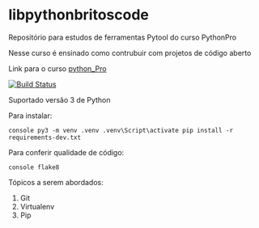 # libpythonbritoscode
Repositório para estudos de ferramentas Pytool do curso PythonPro

Nesse curso é ensinado como contrubuir com projetos de código aberto

Link para o curso [python_Pro](https://www.python.pro.br)

[![Build Status](https://travis-ci.org/JosemarBrito/libpythonbritoscode.svg?branch=master)](https://travis-ci.org/JosemarBrito/libpythonbritoscode)

Suportado versão 3 de Python

Para instalar:

``console
py3 -m venv .venv
.venv\Script\activate
pip install -r requirements-dev.txt
``

Para conferir qualidade de código:

``console
flake8
``

Tópicos a serem abordados:

1. Git
2. Virtualenv
3. Pip
